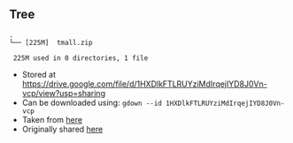 
## Tree

```
.
└── [225M]  tmall.zip

 225M used in 0 directories, 1 file
```

- Stored at https://drive.google.com/file/d/1HXDlkFTLRUYziMdIrqejIYD8J0Vn-vcp/view?usp=sharing
- Can be downloaded using: `gdown --id 1HXDlkFTLRUYziMdIrqejIYD8J0Vn-vcp`
- Taken from [here](https://www.dropbox.com/sh/dbzmtq4zhzbj5o9/AAAMMlmNKL-wAAYK8QWyL9MEa/Datasets?dl=0&subfolder_nav_tracking=1)
- Originally shared [here](https://tianchi.aliyun.com/datalab/dataSet.html?spm=5176.100073.0.0.6abd35eeVkTVx5&dataId=42)